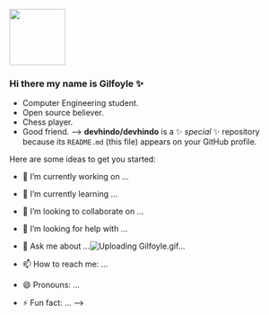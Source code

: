 <a href="URL_REDIRECT" target="blank"><img align="" src="https://user-images.githubusercontent.com/66886118/160284414-df1f0cc7-6820-446f-880f-4ef7773908d9.gif" height="100" /></a>  
### Hi there my name is Gilfoyle ✨
- Computer Engineering student.
- Open source believer.
- Chess player.
- Good friend.
-->
**devhindo/devhindo** is a ✨ _special_ ✨ repository because its `README.md` (this file) appears on your GitHub profile.

Here are some ideas to get you started:

- 🔭 I’m currently working on ...
- 🌱 I’m currently learning ...
- 👯 I’m looking to collaborate on ...
- 🤔 I’m looking for help with ...
- 💬 Ask me about ...![Uploading Gilfoyle.gif…]()

- 📫 How to reach me: ...
- 😄 Pronouns: ...
- ⚡ Fun fact: ...
-->


